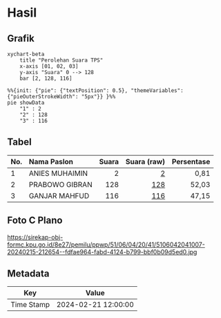 # Hasil

## Grafik

```mermaid
xychart-beta
    title "Perolehan Suara TPS"
    x-axis [01, 02, 03]
    y-axis "Suara" 0 --> 128
    bar [2, 128, 116]
```

```mermaid
%%{init: {"pie": {"textPosition": 0.5}, "themeVariables": {"pieOuterStrokeWidth": "5px"}} }%%
pie showData
    "1" : 2
    "2" : 128
    "3" : 116
```

## Tabel

| No. | Nama Paslon    | Suara | Suara (raw) | Persentase |
|:--- |:-------------- | -----:| -----------:| ----------:|
| 1   | ANIES MUHAIMIN | 2     | [2][p-1]    | 0,81       |
| 2   | PRABOWO GIBRAN | 128   | [128][p-2]  | 52,03      |
| 3   | GANJAR MAHFUD  | 116   | [116][p-3]  | 47,15      |


[p-1]: https://github.com/gigit-pemilu/pemilu-2024-51-bali/blob/main/pilpres/hitung-suara/sub/51-bali/sub/06-bangli/sub/04-kintamani/sub/2041-dausa/sub/007-tps/sub/paslon-1.txt
[p-2]: https://github.com/gigit-pemilu/pemilu-2024-51-bali/blob/main/pilpres/hitung-suara/sub/51-bali/sub/06-bangli/sub/04-kintamani/sub/2041-dausa/sub/007-tps/sub/paslon-2.txt
[p-3]: https://github.com/gigit-pemilu/pemilu-2024-51-bali/blob/main/pilpres/hitung-suara/sub/51-bali/sub/06-bangli/sub/04-kintamani/sub/2041-dausa/sub/007-tps/sub/paslon-3.txt

## Foto C Plano

https://sirekap-obj-formc.kpu.go.id/8e27/pemilu/ppwp/51/06/04/20/41/5106042041007-20240215-212654--fdfae964-fabd-4124-b799-bbf0b09d5ed0.jpg


## Metadata

| Key        | Value               |
| ---------- | ------------------- |
| Time Stamp | 2024-02-21 12:00:00 |



